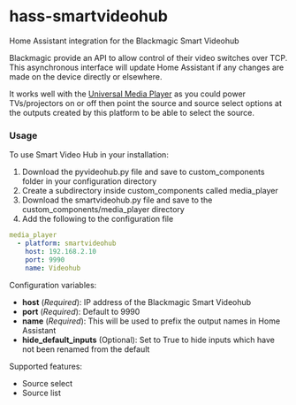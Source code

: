 # hass-smartvideohub
Home Assistant integration for the Blackmagic Smart Videohub

Blackmagic provide an API to allow control of their video switches over TCP. This asynchronous interface will update Home Assistant if any changes are made on the device directly or elsewhere.

It works well with the [Universal Media Player](https://home-assistant.io/components/media_player.universal/) as you could power TVs/projectors on or off then point the source and source select options at the outputs created by this platform to be able to select the source. 

### Usage

To use Smart Video Hub in your installation:
1. Download the pyvideohub.py file and save to custom_components folder in your configuration directory
2. Create a subdirectory inside custom_components called media_player
3. Download the smartvideohub.py file and save to the custom_components/media_player directory
4. Add the following to the configuration file

```yaml
media_player
  - platform: smartvideohub
    host: 192.168.2.10
    port: 9990
    name: Videohub
```

Configuration variables:
- **host** (*Required*): IP address of the Blackmagic Smart Videohub
- **port** (*Required*): Default to 9990
- **name** (*Required*): This will be used to prefix the output names in Home Assistant
- **hide_default_inputs** (Optional): Set to True to hide inputs which have not been renamed from the default

Supported features:
- Source select
- Source list
